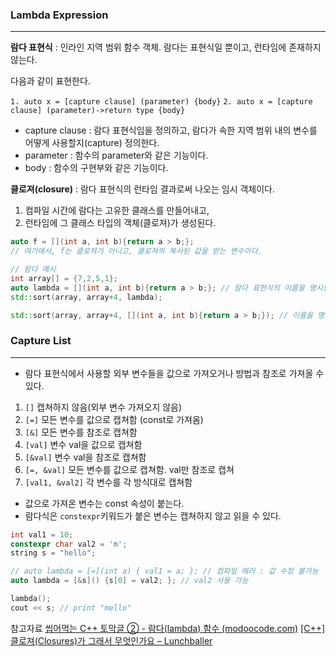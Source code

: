 
### Lambda Expression
---

**람다 표현식** : 인라인 지역 범위 함수 객체. 람다는 표현식일 뿐이고, 런타임에 존재하지 않는다.

다음과 같이 표현한다.

`1. auto x = [capture clause] (parameter) {body}`
`2. auto x = [capture clause] (parameter)->return type {body}`

- capture clause : 람다 표현식임을 정의하고, 람다가 속한 지역 범위 내의 변수를 어떻게 사용할지(capture) 정의한다.
- parameter : 함수의 parameter와 같은 기능이다.
- body : 함수의 구현부와 같은 기능이다.

**클로져(closure)** : 람다 표현식의 런타임 결과로써 나오는 임시 객체이다.

1. 컴파일 시간에 람다는 고유한 클래스를 만들어내고,
2. 런타임에 그 클래스 타입의 객체(클로져)가 생성된다.
```cpp
auto f = [](int a, int b){return a > b;};
// 여기에서, f는 클로져가 아니고, 클로져의 복사된 값을 받는 변수이다.
```

```cpp
// 람다 예시
int array[] = {7,2,5,1};
auto lambda = [](int a, int b){return a > b;}; // 람다 표현식의 이름을 명시함(lambda)
std::sort(array, array+4, lambda);

std::sort(array, array+4, [](int a, int b){return a > b;}); // 이름을 명시하지 않음.
```


### Capture List
---
* 람다 표현식에서 사용할 외부 변수들을 값으로 가져오거나 방법과 참조로 가져올 수 있다.

1. `[]` 캡쳐하지 않음(외부 변수 가져오지 않음)
2. `[=]` 모든 변수를 값으로 캡쳐함 (const로 가져옴)
3. `[&]` 모든 변수를 참조로 캡쳐함
4. `[val]` 변수 val을 값으로 캡쳐함
5. `[&val]` 변수 val을 참조로 캡쳐함
6. `[=, &val]` 모든 변수를 값으로 캡쳐함. val만 참조로 캡쳐
7. `[val1, &val2]` 각 변수를 각 방식대로 캡쳐함

* 값으로 가져온 변수는 const 속성이 붙는다.
* 람다식은 `constexpr`키워드가 붙은 변수는 캡쳐하지 않고 읽을 수 있다.

```cpp
int val1 = 10;
constexpr char val2 = 'm';
string s = "hello";

// auto lambda = [=](int a) { val1 = a; }; // 컴파일 에러 : 값 수정 불가능
auto lambda = [&s]() {s[0] = val2; }; // val2 사용 가능

lambda();
cout << s; // print "mello"
```



참고자료
[씹어먹는 C++ 토막글 ② - 람다(lambda) 함수 (modoocode.com)](https://modoocode.com/196)
[[C++] 클로져(Closures)가 그래서 무엇인가요 – Lunchballer](https://lunchballer.com/archives/284)
